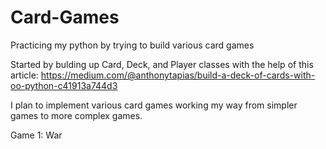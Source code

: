# Card-Games
Practicing my python by trying to build various card games

Started by bulding up Card, Deck, and Player classes with the help of this article:
https://medium.com/@anthonytapias/build-a-deck-of-cards-with-oo-python-c41913a744d3

I plan to implement various card games working my way from simpler games to more complex games.

Game 1: War
